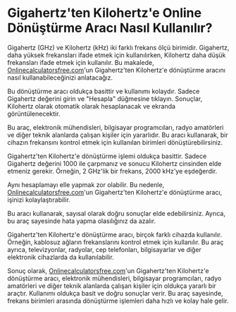 Gigahertz'ten Kilohertz'e Online Dönüştürme Aracı Nasıl Kullanılır?
===================================================================

Gigahertz (GHz) ve Kilohertz (kHz) iki farklı frekans ölçü birimidir. Gigahertz, daha yüksek frekansları ifade etmek için kullanılırken, Kilohertz daha düşük frekansları ifade etmek için kullanılır. Bu makalede, [Onlinecalculatorsfree.com](http://Onlinecalculatorsfree.com)'un Gigahertz'ten Kilohertz'e dönüştürme aracını nasıl kullanabileceğinizi anlatacağız.

Bu dönüştürme aracı oldukça basittir ve kullanımı kolaydır. Sadece Gigahertz değerini girin ve "Hesapla" düğmesine tıklayın. Sonuçlar, Kilohertz olarak otomatik olarak hesaplanacak ve ekranda görüntülenecektir.

Bu araç, elektronik mühendisleri, bilgisayar programcıları, radyo amatörleri ve diğer teknik alanlarda çalışan kişiler için yararlıdır. Bu aracı kullanarak, bir cihazın frekansını kontrol etmek için kullanılan birimleri dönüştürebilirsiniz.

Gigahertz'ten Kilohertz'e dönüştürme işlemi oldukça basittir. Sadece Gigahertz değerini 1000 ile çarpmanız ve sonucu Kilohertz cinsinden elde etmeniz gerekir. Örneğin, 2 GHz'lik bir frekans, 2000 kHz'ye eşdeğerdir.

Aynı hesaplamayı elle yapmak zor olabilir. Bu nedenle, [Onlinecalculatorsfree.com](http://Onlinecalculatorsfree.com)'un Gigahertz'ten Kilohertz'e dönüştürme aracı, işinizi kolaylaştırabilir.

Bu aracı kullanarak, sayısal olarak doğru sonuçlar elde edebilirsiniz. Ayrıca, bu araç sayesinde hata yapma olasılığınız da azalır.

Gigahertz'ten Kilohertz'e dönüştürme aracı, birçok farklı cihazda kullanılır. Örneğin, kablosuz ağların frekanslarını kontrol etmek için kullanılır. Bu araç ayrıca, televizyonlar, radyolar, cep telefonları, bilgisayarlar ve diğer elektronik cihazlarda da kullanılabilir.

Sonuç olarak, [Onlinecalculatorsfree.com](http://Onlinecalculatorsfree.com)'un Gigahertz'ten Kilohertz'e dönüştürme aracı, elektronik mühendisleri, bilgisayar programcıları, radyo amatörleri ve diğer teknik alanlarda çalışan kişiler için oldukça yararlı bir araçtır. Kullanımı oldukça basit ve doğru sonuçlar verir. Bu araç sayesinde, frekans birimleri arasında dönüştürme işlemleri daha hızlı ve kolay hale gelir.